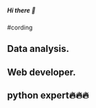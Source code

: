 ##### Hi there 👋

<!--
**mdjunayed2003/mdjunayed2003** is a ✨ _special_ ✨ repository because its `README.md` (this file) appears on your GitHub profile.

Here are some ideas to get you started:

#cording 

##programming
**mdjunayed2003/mdjunayed2003** is a ✨ _special_ ✨ repository because its `README.md` (this file) appears on your GitHub profile.

Here are some ideas to get you started:

####🔭 I’m currently working on ...
###🌱 I’m currently learning ...
### 👯 I’m looking to collaborate on ...
### 🤔 I’m looking for help with ...
### 💬 Ask me about ...
### 📫 How to reach me: ...
### 😄 Pronouns: ... Web developer.
###⚡ Fun fact: ...
-->
#cording 
## Data analysis.
## Web developer.
## python expert🔥🔥🔥
